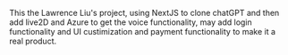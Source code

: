 This the Lawrence Liu's project, using NextJS to clone chatGPT and then add live2D and Azure to get the voice functionality, may add login functionality  and UI custimization and payment functionality to make it a real product.